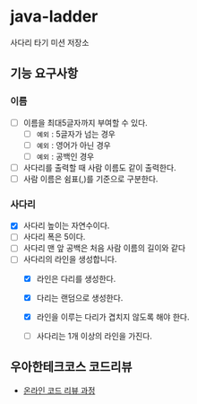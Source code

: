 # java-ladder

사다리 타기 미션 저장소

## 기능 요구사항

### 이름
- [ ] 이름을 최대5글자까지 부여할 수 있다.
  - [ ] ``예외`` : 5글자가 넘는 경우
  - [ ] ``예외`` : 영어가 아닌 경우
  - [ ] ``예외`` : 공백인 경우
- [ ] 사다리를 출력할 때 사람 이름도 같이 출력한다.
- [ ] 사람 이름은 쉼표(,)를 기준으로 구분한다.

### 사다리
- [x] 사다리 높이는 자연수이다.
- [ ] 사다리 폭은 5이다.
- [ ] 사다리 맨 앞 공백은 처음 사람 이름의 길이와 같다
- [ ] 사다리의 라인을 생성합니다.
  - [x] 라인은 다리를 생성한다.
  - [x] 다리는 랜덤으로 생성한다.
  - [x] 라인을 이루는 다리가 겹치지 않도록 해야 한다.
  - [ ] 사다리는 1개 이상의 라인을 가진다.


## 우아한테크코스 코드리뷰

- [온라인 코드 리뷰 과정](https://github.com/woowacourse/woowacourse-docs/blob/master/maincourse/README.md)


